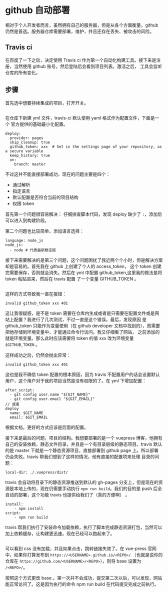 # github 自动部署
相对于个人开发者而言，虽然拥有自己的服务器，但是从各个方面衡量，github 仍然是首选。服务器仓库需要部署，维护，并且还存在丢失、被攻击的风险。

## Travis ci
在百度了一下之后，决定使用 Travis ci 作为第一个自动化构建工具。接下来是注册，当然使用 github 账号，然后登陆后会看到项目列表。激活之后，
工具会监听仓库的所有变化。

## 步骤
首先选中想要持续集成的项目，打开开关。

<img :src="$withBase('/base-on-requirement/activate-btn.png')" >

在仓库下新建 yml 文件，travis-ci 默认使用 yaml 格式作为配置文件，下面是一个 官方提供的基础最小化配置。
```
deploy:
  provider: pages
  skip_cleanup: true
  github_token: xxx  # Set in the settings page of your repository, as a secure variable
  keep_history: true
  on:
    branch: master
```
不过这并不能直接部署成功，现在的问题主要是四个：
- 通过解析
- 指定语言
- 默认配置是否符合当前的项目结构
- 权限 token

首先第一个问题很容易解决：
仔细排查脚本代码，发现 deploy 缺少了 `:`，添加后可以进入到构建阶段。

第二个问题也比较简单，添加语言选择：
```
language: node_js
node_js:
  - node # 代表最新稳定版
```
接下来需要解决的是第三个问题，这个问题困扰了我近两个个小时，但是解决方案却是容易的。首先我在 github 上创建了个人的 access_token，
这个 token 创建完需要保存，否则就会消失。然后在 yml 中配置 github_token,这里我的做法是将 token 粘贴进来，然后在 travis 配置
了一个变量 GITHUB_TOKEN 。

<img :src="$withBase('/base-on-requirement/setting.png')" >

这样的方式导致我一直在报错：
```
invalid github_token xxx 401
```
这让我很疑惑，是不是 token 需要在仓库内生成或者是只需要在配置文件或是网站上配置？我进行了几次测试，不过一直是这个错误。最后，发现原因
是 github_token 只能作为变量使用（在 github developer 文档中找到的），而需要把他存储到环境变量中，才能通过命令行访问。我又仔细看了网站，
之前添加的就是环境变量。那么此时应该需要将 token 的值 xxx 改为环境变量 `$GITHUB_TOKEN` 。

这样成功之后，仍然会抛出异常：
```
invalid github_token xxx 401
```
这也是我不确信 token 配置的根本原因，因为 travis 不配置用户的话会设置默认用户，这个用户对于我的项目当然是没有权限的了。在 yml 下增加配置：
```
after_script:
  - git config user.name "${GIT_NAME}"
  - git config user.email "${GIT_EMAIL}"
// 或者
deploy
  name: $GIT_NAME
  email: $GIT_EMAIL
```

根据文档，更好的方式应该是后面的配置。

接下来是最后的问题，项目的结构。我想要部署的是一个 vuepress 博客，他拥有自己的安装依赖，静态文件目录，并且是一个有目录层级的静态项目。travis 
默认的是 master 下就是一个静态资源项目，直接部署到 github page 上。所以部署仍会失败。travis 帮我们想到了这样的情况，他有直接的配置项来处理
目录的问题：
```
local-dir: ./.vuepress/dist/
```
travis 会自动将目录下的静态资源推送到默认的 gh-pages 分支上，但是现在的资源是本地上传的，现在仍需要手动执行 `npm run build`。我们的目的是
push 后全自动的部署，这个功能 travis 也提供给我们了（真的方便啊） 。
```
install:
    - npm install
script:
    - npm run build
```
travis 帮我们执行了安装命令加载依赖，执行了脚本完成静态资源打包，当然可以加上依赖缓存，让构建更迅速。现在已经可以跑起来了。

<img :src="$withBase('/base-on-requirement/css-error.png')" >

可以看到 css 没有加载，并且如果点击，跳转链接失效了。在 vue-press 官网中，如果你打算发布到 `https://<USERNAME>.github.io/<REPO>/`
（也就是说你的仓库在 `https://github.com/<USERNAME>/<REPO>`），则将 base 设置为 `/<REPO>/`。

按照这个方式更改 base 。第一次并不会成功，提交第二次以后，可以发现，网站能正常访问了。这是因为执行的命令 npm run build 在代码提交完成之前执行。




